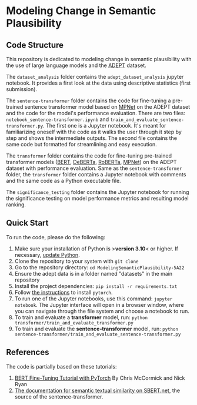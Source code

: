 # Modeling Change in Semantic Plausibility

## Code Structure
This repository is dedicated to modeling change in semantic plausibility with the use of large language models and the [ADEPT](https://aclanthology.org/2021.acl-long.553/) dataset.

The `dataset_analysis` folder contains the `adept_dataset_analysis` jupyter notebook. It provides a first look at the data using descriptive statistics (first submission).

The `sentence-transformer` folder contains the code for fine-tuning a pre-trained sentence transformer model based on [MPNet](https://huggingface.co/sentence-transformers/all-mpnet-base-v2) on the ADEPT dataset and the code for the model's performance evaluation. There are two files: `notebook_sentence-transformer.ipynb` and `train_and_evaluate_sentence-transformer.py`. The first one is a Jupyter notebook. It's meant for familiarizing oneself with the code as it walks the user through it step by step and shows the intermediate outputs. The second file contains the same code but formatted for streamlining and easy execution. 

The `transformer` folder contains the code for fine-tuning pre-trained transformer models ([BERT](https://huggingface.co/docs/transformers/model_doc/bert), [DeBERTa](https://huggingface.co/docs/transformers/model_doc/deberta), [RoBERTa](https://huggingface.co/docs/transformers/model_doc/roberta), [MPNet](https://huggingface.co/microsoft/mpnet-base)) on the ADEPT dataset with performance evaluation. Same as the `sentence-transformer` folder, the `transformer` folder contains a Jupyter notebook with comments and the same code as a Python executable file.

The `significance_testing` folder contains the Jupyter notebook for running the significance testing on model performance metrics and resulting model ranking.

## Quick Start
To run the code, please do the following:
1. Make sure your installation of Python is >**version 3.10**< or higher. If necessary, [update Python](https://www.python.org/downloads/).
2. Clone the repository to your system with `git clone`
3. Go to the repository directory: `cd ModelingSemanticPlausibility-5A22`
4. Ensure the adept data is in a folder named "datasets" in the main repository
5. Install the project dependencies: `pip install -r requirements.txt`
6. Follow [the instructions](https://pytorch.org/get-started/locally/) to install `pytorch`.
7. To run one of the Jupyter notebooks, use this command: `jupyter notebook`. The Jupyter interface will open in a browser window, where you can navigate through the file system and choose a notebook to run.
8. To train and evaluate a **transformer** model, run: `python transformer/train_and_evaluate_transformer.py`
9. To train and evaluate the **sentence-transformer** model, run: `python sentence-transformer/train_and_evaluate_sentence-transformer.py`

## References
The code is partially based on these tutorials:
1. [BERT Fine-Tuning Tutorial with PyTorch](https://mccormickml.com/2019/07/22/BERT-fine-tuning/) By Chris McCormick and Nick Ryan
2. [The documentation for semantic textual similarity on SBERT.net](https://www.sbert.net/docs/usage/semantic_textual_similarity.html), the source of the sentence-transformer.
